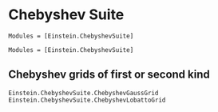 # Chebyshev Suite

```@index
Modules = [Einstein.ChebyshevSuite]
```

```@autodocs
Modules = [Einstein.ChebyshevSuite]
```

## Chebyshev grids of first or second kind

```@docs
Einstein.ChebyshevSuite.ChebyshevGaussGrid
Einstein.ChebyshevSuite.ChebyshevLobattoGrid
```
